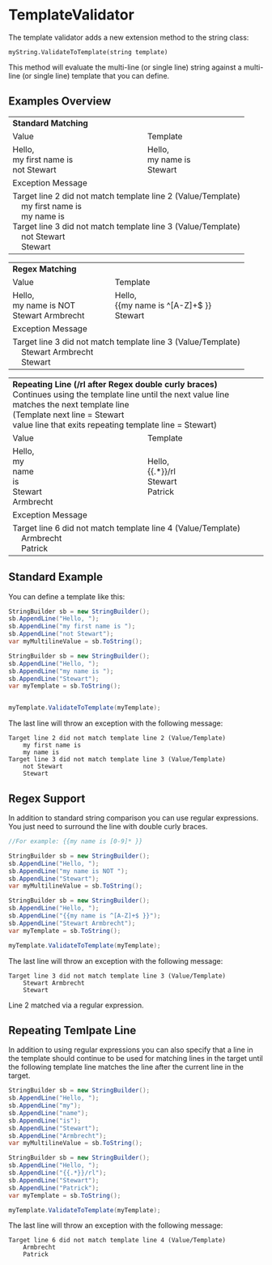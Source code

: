 # TemplateValidator
The template validator adds a new extension method 
to the string class: 
        
    myString.ValidateToTemplate(string template)

This method will evaluate the multi-line (or single line)
string against a multi-line (or single line) template 
that you can define.

## Examples Overview
<table>
    <tr>
        <td colspan="2">
            <b>Standard Matching</b>
        </td>
    </tr>
    <tr>
        <td>
            Value
        </td>
        <td>
            Template
        </td>
    </tr>
    <tr>
        <td>
            Hello,</br>
            my first name is</br>
            not Stewart</br>
        </td>
        <td>
            Hello,</br>
            my name is</br>
            Stewart</br>
        </td>
    </tr>
    <tr>
        <td colspan="2">
            Exception Message
        </td>
    </tr>
    <tr>
        <td colspan="2">
Target line 2 did not match template line 2 (Value/Template)<br />
&nbsp;&nbsp;&nbsp;&nbsp;my first name is<br />
&nbsp;&nbsp;&nbsp;&nbsp;my name is<br />
Target line 3 did not match template line 3 (Value/Template)<br />
&nbsp;&nbsp;&nbsp;&nbsp;not Stewart<br />
&nbsp;&nbsp;&nbsp;&nbsp;Stewart<br />
        </td>
    </tr>
</table>
<table>
    <tr>
        <td colspan="2">
            <b>Regex Matching</b>
        </td>
    </tr>
    <tr>
        <td>
            Value
        </td>
        <td>
            Template
        </td>
    </tr>
    <tr>
        <td>
            Hello,</br>
            my name is NOT</br>
            Stewart Armbrecht</br>
        </td>
        <td>
            Hello,</br>
            {{my name is ^[A-Z]+$ }}</br>
            Stewart</br>
        </td>
    </tr>
    <tr>
        <td colspan="2">
            Exception Message
        </td>
    </tr>
    <tr>
        <td colspan="2">
Target line 3 did not match template line 3 (Value/Template)<br />
&nbsp;&nbsp;&nbsp;&nbsp;Stewart Armbrecht<br />
&nbsp;&nbsp;&nbsp;&nbsp;Stewart<br />
        </td>
    </tr>
</table>

<table>
    <tr>
        <td colspan="2">
            <b>Repeating Line (/rl after Regex double curly braces)</b></br>
            Continues using the template line until
            the next value line matches the next template line<br />
            (Template next line = Stewart<br />
            value line that exits repeating template line = Stewart)
        </td>
    </tr>
    <tr>
        <td>
            Value
        </td>
        <td>
            Template
        </td>
    </tr>
    <tr>
        <td>
            Hello,</br>
            my</br>
            name</br>
            is</br>
            Stewart</br>
            Armbrecht</br>
        </td>
        <td>
            Hello,</br>
            {{.*}}/rl</br>
            Stewart</br>
            Patrick</br>
        </td>
    </tr>
    <tr>
        <td colspan="2">
            Exception Message
        </td>
    </tr>
    <tr>
        <td colspan="2">
            Target line 6 did not match template line 4 (Value/Template)<br />
            &nbsp;&nbsp;&nbsp;&nbsp;Armbrecht<br />
            &nbsp;&nbsp;&nbsp;&nbsp;Patrick<br />
        </td>
    </tr>
</table>

## Standard Example
You can define a template like this:

```C#
StringBuilder sb = new StringBuilder();
sb.AppendLine("Hello, ");
sb.AppendLine("my first name is ");
sb.AppendLine("not Stewart");
var myMultilineValue = sb.ToString();

StringBuilder sb = new StringBuilder();
sb.AppendLine("Hello, ");
sb.AppendLine("my name is ");
sb.AppendLine("Stewart");
var myTemplate = sb.ToString();


myTemplate.ValidateToTemplate(myTemplate);
```

The last line will throw an exception with the
following message:

```
Target line 2 did not match template line 2 (Value/Template)
    my first name is
    my name is
Target line 3 did not match template line 3 (Value/Template)
    not Stewart
    Stewart
```

## Regex Support
In addition to standard string comparison you can
use regular expressions.  You just need to
surround the line with double curly braces.
```C#
//For example: {{my name is [0-9]* }}

StringBuilder sb = new StringBuilder();
sb.AppendLine("Hello, ");
sb.AppendLine("my name is NOT ");
sb.AppendLine("Stewart");
var myMultilineValue = sb.ToString();

StringBuilder sb = new StringBuilder();
sb.AppendLine("Hello, ");
sb.AppendLine("{{my name is ^[A-Z]+$ }}");
sb.AppendLine("Stewart Armbrecht");
var myTemplate = sb.ToString();

myTemplate.ValidateToTemplate(myTemplate);
```

The last line will throw an exception with the
following message:

```
Target line 3 did not match template line 3 (Value/Template)
    Stewart Armbrecht
    Stewart
```

Line 2 matched via a regular expression.

## Repeating Temlpate Line
In addition to using regular expressions
you can also specify that a line in 
the template
should continue to be used for matching
lines in the target until the following
template line matches the line after
the current line in the target.

```C#
StringBuilder sb = new StringBuilder();
sb.AppendLine("Hello, ");
sb.AppendLine("my");
sb.AppendLine("name");
sb.AppendLine("is");
sb.AppendLine("Stewart");
sb.AppendLine("Armbrecht");
var myMultilineValue = sb.ToString();

StringBuilder sb = new StringBuilder();
sb.AppendLine("Hello, ");
sb.AppendLine("{{.*}}/rl");
sb.AppendLine("Stewart");
sb.AppendLine("Patrick");
var myTemplate = sb.ToString();

myTemplate.ValidateToTemplate(myTemplate);
```
The last line will throw an exception with the
following message:

```
Target line 6 did not match template line 4 (Value/Template)
    Armbrecht
    Patrick
```
